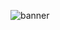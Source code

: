 ![banner](https://github.com/CMOISDEAD/portfolio/assets/51010598/661dc5e5-1d0a-4151-bed8-e3f83060dc39)
